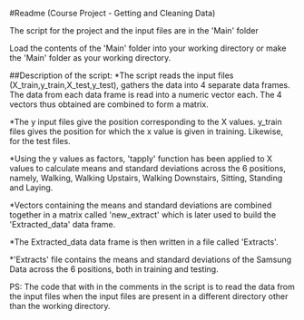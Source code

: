 #Readme (Course Project - Getting and Cleaning Data)

The script for the project and the input files are in the 'Main' folder

Load the contents of the 'Main' folder into your working directory or make the 'Main' folder as your working directory.

##Description of the script:
*The script reads the input files (X_train,y_train,X_test,y_test), gathers the data into 4 separate data frames. The data from each data frame is read into a numeric vector each. The 4 vectors thus obtained are combined to form a matrix.

*The y input files give the position corresponding to the X values. y_train files gives the position for which the x value is given in training. Likewise, for the test files.

*Using the y values as factors, 'tapply' function has been applied to X values to calculate means and standard deviations across the 6 positions, namely, Walking, Walking Upstairs, Walking Downstairs, Sitting, Standing and Laying.

*Vectors containing the means and standard deviations are combined together in a matrix called 'new_extract' which is later used to build the 'Extracted_data' data frame.

*The Extracted_data data frame is then written in a file called 'Extracts'.

*'Extracts' file contains the means and standard deviations of the Samsung Data across the 6 positions, both in training and testing. 

PS: The code that with in the comments in the script is to read the data from the input files when the input files are present in a different directory other than the working directory.